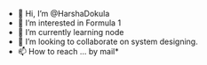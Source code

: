 * 👋 Hi, I’m @HarshaDokula
* 👀 I’m interested in Formula 1
* 🌱 I’m currently learning node
* 💞️ I’m looking to collaborate on system designing.
* 📫 How to reach … by mail*